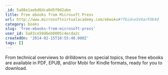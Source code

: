 ```yaml
---
_id: 5a88e1aebd6dca0d5f0d2abe
title: Free ebooks from Microsoft Press
url: http://www.microsoftvirtualacademy.com/ebooks#?fbid=nSV4arFOb4d
category: books
slug: 'free-ebooks-from-microsoft-press'
user_id: 5a83ce59d6eb0005c4ecda2c
createdOn: '2014-02-15T10:55:40.000Z'
tags: []
---
```


From technical overviews to drilldowns on special topics, these free ebooks are available in PDF, EPUB, and/or Mobi for Kindle formats, ready for you to download.
